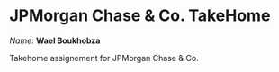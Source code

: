 # JPMorgan Chase & Co. TakeHome

*Name*: **Wael Boukhobza**  

Takehome assignement for JPMorgan Chase & Co.
